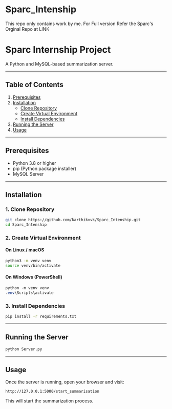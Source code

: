 # Sparc_Intenship
This repo only contains work by me. For Full version Refer the Sparc's Orginal Repo at LINK

# Sparc Internship Project

A Python and MySQL-based summarization server.

---

## Table of Contents
1. [Prerequisites](#prerequisites)  
2. [Installation](#installation)  
   - [Clone Repository](#1-clone-repository)  
   - [Create Virtual Environment](#2-create-virtual-environment)  
   - [Install Dependencies](#3-install-dependencies)  
3. [Running the Server](#running-the-server)  
4. [Usage](#usage)  

---

## Prerequisites
- Python 3.8 or higher  
- pip (Python package installer)  
- MySQL Server  

---

## Installation

### 1. Clone Repository
```bash
git clone https://github.com/karthikvvk/Sparc_Intenship.git
cd Sparc_Intenship
```

### 2. Create Virtual Environment

#### On Linux / macOS
```bash
python3 -m venv venv
source venv/bin/activate
```

#### On Windows (PowerShell)
```powershell
python -m venv venv
.env\Scripts\activate
```

### 3. Install Dependencies
```bash
pip install -r requirements.txt
```

---

## Running the Server
```bash
python Server.py
```

---

## Usage
Once the server is running, open your browser and visit:

```
http://127.0.0.1:5000/start_summarisation
```

This will start the summarization process.
